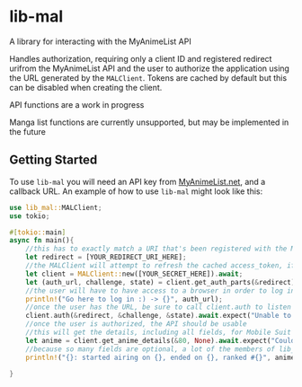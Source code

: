 # lib-mal
A library for interacting with the MyAnimeList API

Handles authorization, requiring only a client ID and registered redirect urifrom the MyAnimeList API and the user to authorize the application using the URL generated by the `MALClient`.
Tokens are cached by default but this can be disabled when creating the client.

API functions are a work in progress

Manga list functions are currently unsupported, but may be implemented in the future


## Getting Started
To use `lib-mal` you will need an API key from [MyAnimeList.net](https://myanimelist.net), and a callback URL. An example of how to use `lib-mal` might look like this: 
```rust
use lib_mal::MALClient;
use tokio;

#[tokio::main]
async fn main(){
	//this has to exactly match a URI that's been registered with the MAL api 
	let redirect = [YOUR_REDIRECT_URI_HERE];
	//the MALClient will attempt to refresh the cached access_token, if applicable
	let client = MALClient::new([YOUR_SECRET_HERE]).await;
	let (auth_url, challenge, state) = client.get_auth_parts(&redirect);
	//the user will have to have access to a browser in order to log in and give your application permission
	println!("Go here to log in :) -> {}", auth_url);
	//once the user has the URL, be sure to call client.auth to listen for the callback and complete the OAuth2 handshake
	client.auth(&redirect, &challenge, &state).await.expect("Unable to log in");
	//once the user is authorized, the API should be usable
	//this will get the details, including all fields, for Mobile Suit Gundam
	let anime = client.get_anime_details(&80, None).await.expect("Couldn't get anime details");
	//because so many fields are optional, a lot of the members of lib_mal::model::AnimeDetails are `Option`s 
	println!("{}: started airing on {}, ended on {}, ranked #{}", anime.show.title, anime.start_date.ok(), anime.end_date.ok(), anime.rank.ok());

}

